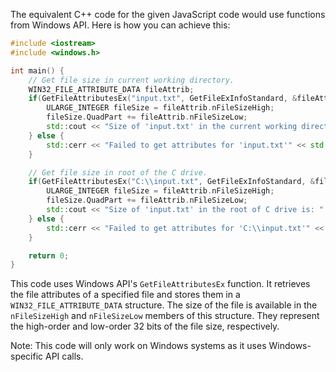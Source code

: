 The equivalent C++ code for the given JavaScript code would use functions from Windows API. Here is how you can achieve this:

```cpp
#include <iostream>
#include <windows.h>

int main() {
    // Get file size in current working directory.
    WIN32_FILE_ATTRIBUTE_DATA fileAttrib;
    if(GetFileAttributesEx("input.txt", GetFileExInfoStandard, &fileAttrib)) {
        ULARGE_INTEGER fileSize = fileAttrib.nFileSizeHigh;
        fileSize.QuadPart += fileAttrib.nFileSizeLow;
        std::cout << "Size of 'input.txt' in the current working directory is: " << fileSize.QuadPart << " bytes." << std::endl;
    } else {
        std::cerr << "Failed to get attributes for 'input.txt'" << std::endl;
    }

    // Get file size in root of the C drive.
    if(GetFileAttributesEx("C:\\input.txt", GetFileExInfoStandard, &fileAttrib)) {
        ULARGE_INTEGER fileSize = fileAttrib.nFileSizeHigh;
        fileSize.QuadPart += fileAttrib.nFileSizeLow;
        std::cout << "Size of 'input.txt' in the root of C drive is: " << fileSize.QuadPart << " bytes." << std::endl;
    } else {
        std::cerr << "Failed to get attributes for 'C:\\input.txt'" << std::endl;
    }

    return 0;
}
```

This code uses Windows API's `GetFileAttributesEx` function. It retrieves the file attributes of a specified file and stores them in a `WIN32_FILE_ATTRIBUTE_DATA` structure. The size of the file is available in the `nFileSizeHigh` and `nFileSizeLow` members of this structure. They represent the high-order and low-order 32 bits of the file size, respectively.

Note: This code will only work on Windows systems as it uses Windows-specific API calls.
